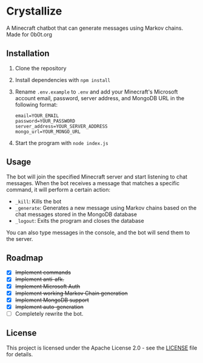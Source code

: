 
# Crystallize
A Minecraft chatbot that can generate messages using Markov chains.
Made for 0b0t.org

## Installation

1. Clone the repository
2. Install dependencies with `npm install`
3. Rename `.env.example` to `.env` and add your Minecraft's Microsoft account email, password, server address, and MongoDB URL in the following format:

    ```
    email=YOUR_EMAIL
    password=YOUR_PASSWORD
    server_address=YOUR_SERVER_ADDRESS
    mongo_url=YOUR_MONGO_URL
    ```

4. Start the program with `node index.js`

## Usage

The bot will join the specified Minecraft server and start listening to chat messages. When the bot receives a message that matches a specific command, it will perform a certain action:

- `_kill`: Kills the bot
- `_generate`: Generates a new message using Markov chains based on the chat messages stored in the MongoDB database
- `_logout`: Exits the program and closes the database

You can also type messages in the console, and the bot will send them to the server.

## Roadmap

 - [x] ~~Implement commands~~
 - [x] ~~Implement anti-afk.~~
 - [x] ~~Implement Microsoft Auth~~
 - [x] ~~Implement working Markov Chain generation~~
 - [x] ~~Implement MongoDB support~~
 - [x] ~~Implement auto-generation~~
 - [ ] Completely rewrite the bot.

## License

This project is licensed under the Apache License 2.0 - see the [LICENSE](LICENSE) file for details.
